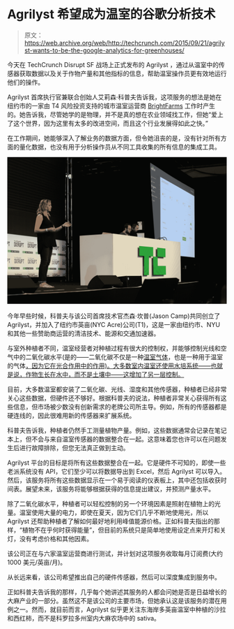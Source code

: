 # Agrilyst 希望成为温室的谷歌分析技术 

> 原文：<https://web.archive.org/web/http://techcrunch.com/2015/09/21/agrilyst-wants-to-be-the-google-analytics-for-greenhouses/>

今天在 TechCrunch Disrupt SF 战场上正式发布的 Agrilyst ，通过从温室中的传感器获取数据以及关于作物产量和其他指标的信息，帮助温室操作员更有效地运行他们的操作。

Agrilyst 首席执行官兼联合创始人艾莉森·科普夫告诉我，这项服务的想法是她在纽约市的一家由 T4 风险投资支持的城市温室运营商 [BrightFarms](https://web.archive.org/web/20230209174431/http://brightfarms.com/s/) 工作时产生的。她告诉我，尽管她学的是物理，并不是真的想在农业领域找工作，但她“爱上了这个世界，因为这里有太多的改进空间，而且这个行业发展得如此之快。”

在工作期间，她能够深入了解业务的数据方面，但令她沮丧的是，没有针对所有方面的量化数据，也没有用于分析操作员从不同工具收集的所有信息的集成工具。

![agrilyst 3](img/8d29d7a9302da35870fc380b69a1c044.png)

今年早些时候，科普夫与该公司首席技术官杰森·坎普(Jason Camp)共同创立了 Agrilyst，并加入了纽约市英亩(NYC Acre)公司(T1)，这是一家由纽约市、NYU 和其他一些赞助商运营的清洁技术、能源和交通加速器。

与室外种植者不同，温室经营者对种植过程有很大的控制权，并能够控制光线和空气中的二氧化碳水平(是的——二氧化碳不仅是一种[温室气体](https://web.archive.org/web/20230209174431/http://www3.epa.gov/climatechange/ghgemissions/gases/co2.html)，也是一种用于温室的气体[，因为它在光合作用中的作用)。大多数室内温室还使用水培系统——也就是说，作物生长在水中，而不是土壤中——这增加了另一层控制。](https://web.archive.org/web/20230209174431/http://www.omafra.gov.on.ca/english/crops/facts/00-077.htm)

目前，大多数温室都安装了二氧化碳、光线、湿度和其他传感器，种植者已经非常关心这些数据，但硬件还不够好。根据科普夫的说法，种植者非常关心获得所有这些信息，但市场被少数没有创新需求的老牌公司所主导。例如，所有的传感器都是硬连线的，因此很难用新的传感器来扩展系统。

科普夫告诉我，种植者仍然手工测量植物产量。例如，这些数据通常会记录在笔记本上，但不会与来自温室传感器的数据整合在一起。这意味着您也许可以在问题发生后进行故障排除，但您无法真正做到主动。

Agrilyst 平台的目标是将所有这些数据整合在一起。它是硬件不可知的，即使一些老派系统没有 API，它们至少可以将数据导出到 Excel，然后 Agrilyst 可以导入。然后，该服务将所有这些数据显示在一个易于阅读的仪表板上，其中还包括收获时间表。展望未来，该服务将能够根据获得的信息提出建议，并预测产量水平。

除了二氧化碳水平，种植者可以轻松控制的另一个环境因素是照射在植物上的光量。温室使用大量的电力，即使在夏天，因为它们几乎不断地使用光，所以 Agrilyst 还帮助种植者了解如何最好地利用峰值能源价格。正如科普夫指出的那样，“植物不在乎何时获得能量”，但目前的系统只是简单地使用设定点来开灯和关灯，没有考虑价格和其他因素。

该公司正在与六家温室运营商进行测试，并计划对这项服务收取每月订阅费(大约 1000 美元/英亩/月)。

从长远来看，该公司希望推出自己的硬件传感器，然后可以深度集成到服务中。

正如科普夫告诉我的那样，几乎每个她讲述其服务的人都会问她是否是日益增长的大麻产业的一部分。虽然这不是该公司的主要市场，但她承认这是该服务的潜在用例之一。然而，就目前而言，Agrilyst 似乎更关注东海岸多英亩温室中种植的沙拉和西红柿，而不是科罗拉多州室内大麻农场中的 sativa。

